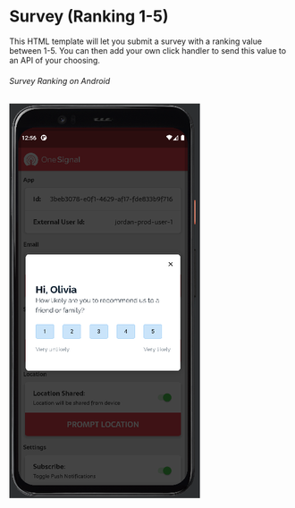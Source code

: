 # Survey (Ranking 1-5)

This HTML template will let you submit a survey with a ranking value between 1-5. You can then add your own click
 handler to send this value to an API of your choosing.

###### Survey Ranking on Android
![survey ranking screenshot](./ranking_survey/readme_assets/ranking_survey_screenshots.png)
